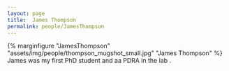```yaml
---
layout: page
title:  James Thompson
permalink: people/JamesThompson
---
```

{% marginfigure "JamesThompson" "assets/img/people/thompson_mugshot_small.jpg" "James Thompson" %}
James was my first PhD student and aa PDRA in the lab .
